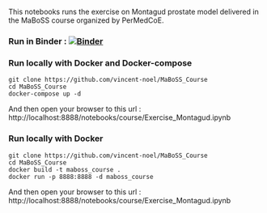This notebooks runs the exercise on Montagud prostate model delivered in the MaBoSS course organized by PerMedCoE.

### Run in Binder : [![Binder](https://mybinder.org/badge_logo.svg)](https://mybinder.org/v2/gh/vincent-noel/MaBoSS_Course/main?labpath=course/Exercise_Montagud.ipynb)

### Run locally with Docker and Docker-compose
```
git clone https://github.com/vincent-noel/MaBoSS_Course
cd MaBoSS_Course
docker-compose up -d
```
	
And then open your browser to this url : http://localhost:8888/notebooks/course/Exercise_Montagud.ipynb

### Run locally with Docker
```
git clone https://github.com/vincent-noel/MaBoSS_Course
cd MaBoSS_Course
docker build -t maboss_course .
docker run -p 8888:8888 -d maboss_course
```	

And then open your browser to this url : http://localhost:8888/notebooks/course/Exercise_Montagud.ipynb

